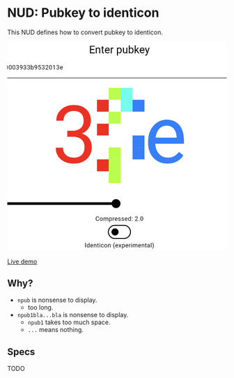 # NUD: Pubkey to identicon

This NUD defines how to convert pubkey to identicon.

![pubkey to identicon](https://github.com/1l0/hexpattern/blob/master/images/pubkey2identicon.png?raw=true)

[Live demo](https://1l0.github.io/hexpattern/)

## Why?

- `npub` is nonsense to display.
  - too long.
- `npub1bla...bla` is nonsense to display.
  - `npub1` takes too much space.
  - `...` means nothing.

## Specs

TODO